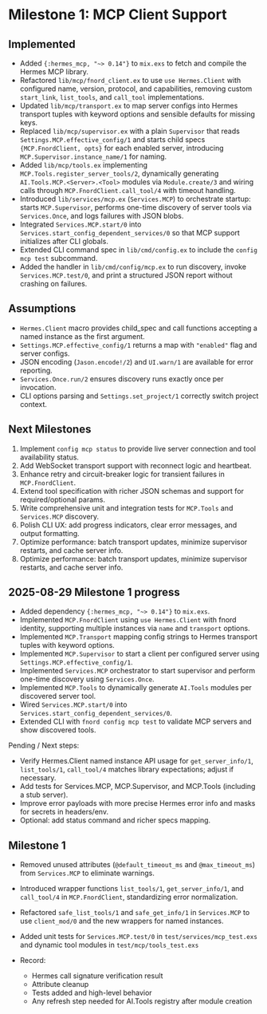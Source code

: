 # Milestone 1: MCP Client Support

## Implemented

- Added `{:hermes_mcp, "~> 0.14"}` to `mix.exs` to fetch and compile the Hermes MCP library.
- Refactored `lib/mcp/fnord_client.ex` to use `use Hermes.Client` with configured name, version, protocol, and capabilities, removing custom `start_link`, `list_tools`, and `call_tool` implementations.
- Updated `lib/mcp/transport.ex` to map server configs into Hermes transport tuples with keyword options and sensible defaults for missing keys.
- Replaced `lib/mcp/supervisor.ex` with a plain `Supervisor` that reads `Settings.MCP.effective_config/1` and starts child specs `{MCP.FnordClient, opts}` for each enabled server, introducing `MCP.Supervisor.instance_name/1` for naming.
- Added `lib/mcp/tools.ex` implementing `MCP.Tools.register_server_tools/2`, dynamically generating `AI.Tools.MCP.<Server>.<Tool>` modules via `Module.create/3` and wiring calls through `MCP.FnordClient.call_tool/4` with timeout handling.
- Introduced `lib/services/mcp.ex` (`Services.MCP`) to orchestrate startup: starts `MCP.Supervisor`, performs one-time discovery of server tools via `Services.Once`, and logs failures with JSON blobs.
- Integrated `Services.MCP.start/0` into `Services.start_config_dependent_services/0` so that MCP support initializes after CLI globals.
- Extended CLI command spec in `lib/cmd/config.ex` to include the `config mcp test` subcommand.
- Added the handler in `lib/cmd/config/mcp.ex` to run discovery, invoke `Services.MCP.test/0`, and print a structured JSON report without crashing on failures.

## Assumptions

- `Hermes.Client` macro provides child_spec and call functions accepting a named instance as the first argument.
- `Settings.MCP.effective_config/1` returns a map with `"enabled"` flag and server configs.
- JSON encoding (`Jason.encode!/2`) and `UI.warn/1` are available for error reporting.
- `Services.Once.run/2` ensures discovery runs exactly once per invocation.
- CLI options parsing and `Settings.set_project/1` correctly switch project context.

## Next Milestones

1. Implement `config mcp status` to provide live server connection and tool availability status.
2. Add WebSocket transport support with reconnect logic and heartbeat.
3. Enhance retry and circuit-breaker logic for transient failures in `MCP.FnordClient`.
4. Extend tool specification with richer JSON schemas and support for required/optional params.
5. Write comprehensive unit and integration tests for `MCP.Tools` and `Services.MCP` discovery.
6. Polish CLI UX: add progress indicators, clear error messages, and output formatting.
7. Optimize performance: batch transport updates, minimize supervisor restarts, and cache server info.
7. Optimize performance: batch transport updates, minimize supervisor restarts, and cache server info.

## 2025-08-29 Milestone 1 progress

- Added dependency `{:hermes_mcp, "~> 0.14"}` to `mix.exs`.
- Implemented `MCP.FnordClient` using `use Hermes.Client` with fnord identity, supporting multiple instances via `name` and `transport` options.
- Implemented `MCP.Transport` mapping config strings to Hermes transport tuples with keyword options.
- Implemented `MCP.Supervisor` to start a client per configured server using `Settings.MCP.effective_config/1`.
- Implemented `Services.MCP` orchestrator to start supervisor and perform one-time discovery using `Services.Once`.
- Implemented `MCP.Tools` to dynamically generate `AI.Tools` modules per discovered server tool.
- Wired `Services.MCP.start/0` into `Services.start_config_dependent_services/0`.
- Extended CLI with `fnord config mcp test` to validate MCP servers and show discovered tools.

Pending / Next steps:
- Verify Hermes.Client named instance API usage for `get_server_info/1`, `list_tools/1`, `call_tool/4` matches library expectations; adjust if necessary.
- Add tests for Services.MCP, MCP.Supervisor, and MCP.Tools (including a stub server).
- Improve error payloads with more precise Hermes error info and masks for secrets in headers/env.
- Optional: add status command and richer specs mapping.

## Milestone 1

- Removed unused attributes (`@default_timeout_ms` and `@max_timeout_ms`) from `Services.MCP` to eliminate warnings.
- Introduced wrapper functions `list_tools/1`, `get_server_info/1`, and `call_tool/4` in `MCP.FnordClient`, standardizing error normalization.
- Refactored `safe_list_tools/1` and `safe_get_info/1` in `Services.MCP` to use `client_mod/0` and the new wrappers for named instances.
- Added unit tests for `Services.MCP.test/0` in `test/services/mcp_test.exs` and dynamic tool modules in `test/mcp/tools_test.exs`

- Record:
  - Hermes call signature verification result
  - Attribute cleanup
  - Tests added and high-level behavior
  - Any refresh step needed for  AI.Tools  registry after module creation
